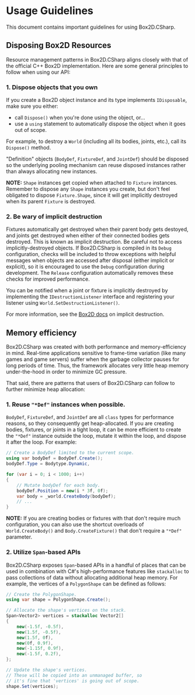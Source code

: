 # Usage Guidelines

This document contains important guidelines for using Box2D.CSharp.

## Disposing Box2D Resources

Resource management patterns in Box2D.CSharp aligns closely with that of the official C++ Box2D implementation. Here are some general principles to follow when using our API:

### 1. Dispose objects that you own

If you create a Box2D object instance and its type implements `IDisposable`, make sure you either:
  * call `Dispose()` when you're done using the object, or...
  * use a `using` statement to automatically dispose the object when it goes out of scope.

For example, to destroy a `World` (including all its bodies, joints, etc.), call its `Dispose()` method.

"Definition" objects (`BodyDef`, `FixtureDef`, and `JointDef`) should be disposed so the underlying pooling mechanism can reuse disposed instances rather than always allocating new instances.

**NOTE:** `Shape` instances get copied when attached to `Fixture` instances. Remember to dispose any `Shape` instances you create, but don't feel obligated to dispose `Fixture.Shape`, since it will get implicitly destroyed when its parent `Fixture` is destroyed.

### 2. Be wary of implicit destruction

Fixtures automatically get destroyed when their parent body gets destoyed, and joints get destroyed when either of their connected bodies gets destroyed. This is known as implicit destruction. Be careful not to access implicitly-destroyed objects. If Box2D.CSharp is compiled in its `Debug` configuration, checks will be included to throw exceptions with helpful messages when objects are accessed after disposal (either implicit or explicit), so it is encouraged to use the `Debug` configuration during development. The `Release` configuration automatically removes these checks for improved performance.

You can be notified when a joint or fixture is implicitly destroyed by implementing the `IDestructionListener` interface and registering your  listener using `World.SetDestructionListener()`.

For more information, see the [Box2D docs](https://github.com/erincatto/box2d/blob/main/docs/loose_ends.md#implicit-destruction) on implicit destruction.

## Memory efficiency

Box2D.CSharp was created with both performance and memory-efficiency in mind. Real-time applications sensitive to frame-time variation (like many games and game servers) suffer when the garbage collector pauses for long periods of time. Thus, the framework allocates very little heap memory under-the-hood in order to minimize GC pressure.

That said, there are patterns that users of Box2D.CSharp can follow to further minimize heap allocation:

### 1. Reuse `"*Def"` instances when possible.

`BodyDef`, `FixtureDef`, and `JointDef` are all `class` types for performance reasons, so they consequently get heap-allocated. If you are creating bodies, fixtures, or joints in a tight loop, it can be more efficient to create the `"*Def"` instance outside the loop, mutate it within the loop, and dispose it after the loop. For example:

```csharp
// Create a BodyDef limited to the current scope.
using var bodyDef = BodyDef.Create();
bodyDef.Type = Bodytype.Dynamic,

for (var i = 0; i < 1000; i++)
{
    // Mutate bodyDef for each body.
    bodyDef.Position = new(i * 3f, 0f);
    var body = _world.CreateBody(bodyDef);
    // ...
}
```

**NOTE:** If you are creating bodies or fixtures with that don't require much configuration, you can also use the shortcut overloads of `World.CreateBody()` and `Body.CreateFixture()` that don't require a `"*Def"` parameter.

### 2. Utilize `Span`-based APIs

Box2D.CSharp exposes `Span`-based APIs in a handful of places that can be used in combination with C#'s high-performance features like `stackalloc` to pass collections of data without allocating additional heap memory. For example, the vertices of a `PolygonShape` can be defined as follows:

```csharp
// Create the PolygonShape.
using var shape = PolygonShape.Create();

// Allocate the shape's vertices on the stack.
Span<Vector2> vertices = stackalloc Vector2[]
{
    new(-1.5f, -0.5f),
    new(1.5f, -0.5f),
    new(1.5f, 0f),
    new(0f, 0.9f),
    new(-1.15f, 0.9f),
    new(-1.5f, 0.2f),
};

// Update the shape's vertices.
// These will be copied into an unmanaged buffer, so
// it's fine that 'vertices' is going out of scope.
shape.Set(vertices);
```
